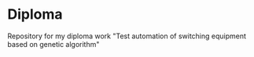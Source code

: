 Diploma
=======
Repository for my diploma work "Test automation of switching equipment based on genetic algorithm"